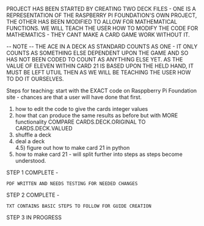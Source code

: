 PROJECT HAS BEEN STARTED BY CREATING TWO DECK FILES - ONE IS A REPRESENTATION OF THE RASPBERRY PI FOUNDATION'S OWN PROJECT, THE OTHER HAS BEEN MODIFIED TO ALLOW FOR MATHEMATICAL FUNCTIONS. WE WILL TEACH THE USER HOW TO MODIFY THE CODE FOR MATHEMATICS - THEY CANT MAKE A CARD GAME WORK WITHOUT IT.

-- NOTE -- 
    THE ACE IN A DECK AS STANDARD COUNTS AS ONE - IT ONLY COUNTS AS SOMETHING ELSE DEPENDENT UPON THE GAME AND SO HAS NOT BEEN CODED TO COUNT AS ANYTHING ELSE YET. AS THE VALUE OF ELEVEN WITHIN CARD 21 IS BASED UPON THE HELD HAND, IT MUST BE LEFT UTUIL THEN AS WE WILL BE TEACHING THE USER HOW TO DO IT OURSELVES.

Steps for teaching:
    start with the EXACT code on Rasppberry Pi Foundation site - chances are that a user will have done that first. 
1) how to edit the code to give the cards integer values
2) how that can produce the same results as before but with MORE functionality
    COMPARE CARDS.DECK.ORIGINAL TO CARDS.DECK.VALUED
3) shuffle a deck
4) deal a deck  
    4.5) figure out how to make card 21 in python
5) how to make card 21 - will split further into steps as steps become understood.




STEP 1 COMPLETE - 

    PDF WRITTEN AND NEEDS TESTING FOR NEEDED CHANGES

STEP 2 COMPLETE - 
    
    TXT CONTAINS BASIC STEPS TO FOLLOW FOR GUIDE CREATION 

STEP 3 IN PROGRESS

